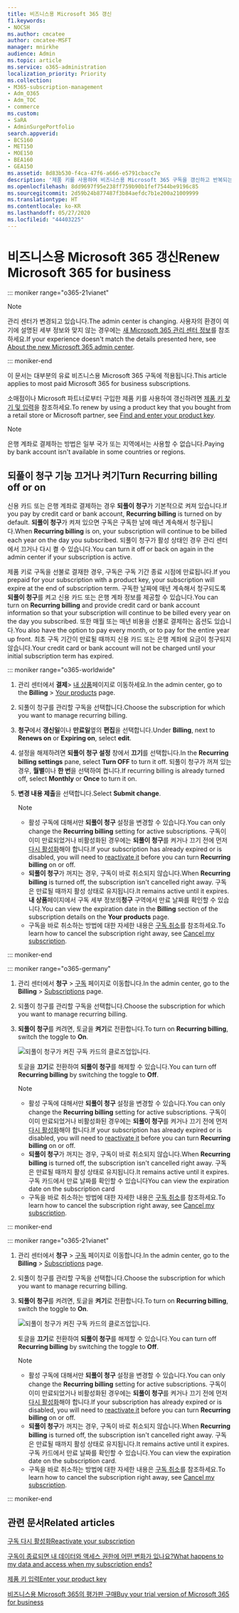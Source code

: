 ```yaml
---
title: 비즈니스용 Microsoft 365 갱신
f1.keywords:
- NOCSH
ms.author: cmcatee
author: cmcatee-MSFT
manager: mnirkhe
audience: Admin
ms.topic: article
ms.service: o365-administration
localization_priority: Priority
ms.collection:
- M365-subscription-management
- Adm_O365
- Adm_TOC
- commerce
ms.custom:
- SaRA
- AdminSurgePortfolio
search.appverid:
- BCS160
- MET150
- MOE150
- BEA160
- GEA150
ms.assetid: 8d83b530-f4ca-47f6-a666-e5791cbacc7e
description: '제품 키를 사용하여 비즈니스용 Microsoft 365 구독을 갱신하고 반복되는 청구 기능을 끄거나 켜는 방법을 알아봅니다. '
ms.openlocfilehash: 8dd9697f95e238ff759b90b1fef7544be9196c85
ms.sourcegitcommit: 2d59b24b877487f3b84aefdc7b1e200a21009999
ms.translationtype: HT
ms.contentlocale: ko-KR
ms.lasthandoff: 05/27/2020
ms.locfileid: "44403225"
---
```

# <a name="renew-microsoft-365-for-business"></a><span data-ttu-id="2cfa6-103">비즈니스용 Microsoft 365 갱신</span><span class="sxs-lookup"><span data-stu-id="2cfa6-103">Renew Microsoft 365 for business</span></span>

::: moniker range="o365-21vianet"

> [!NOTE]
> <span data-ttu-id="2cfa6-104">관리 센터가 변경되고 있습니다.</span><span class="sxs-lookup"><span data-stu-id="2cfa6-104">The admin center is changing.</span></span> <span data-ttu-id="2cfa6-105">사용자의 환경이 여기에 설명된 세부 정보와 맞지 않는 경우에는 [새 Microsoft 365 관리 센터 정보](https://docs.microsoft.com/microsoft-365/admin/microsoft-365-admin-center-preview?view=o365-21vianet)를 참조하세요.</span><span class="sxs-lookup"><span data-stu-id="2cfa6-105">If your experience doesn't match the details presented here, see [About the new Microsoft 365 admin center](https://docs.microsoft.com/microsoft-365/admin/microsoft-365-admin-center-preview?view=o365-21vianet).</span></span>

::: moniker-end

<span data-ttu-id="2cfa6-106">이 문서는 대부분의 유료 비즈니스용 Microsoft 365 구독에 적용됩니다.</span><span class="sxs-lookup"><span data-stu-id="2cfa6-106">This article applies to most paid Microsoft 365 for business subscriptions.</span></span>
  
<span data-ttu-id="2cfa6-107">소매점이나 Microsoft 파트너로부터 구입한 제품 키를 사용하여 갱신하려면 [제품 키 찾기 및 입력](../enter-your-product-key.md)을 참조하세요.</span><span class="sxs-lookup"><span data-stu-id="2cfa6-107">To renew by using a product key that you bought from a retail store or Microsoft partner, see [Find and enter your product key](../enter-your-product-key.md).</span></span>

> [!NOTE]
> <span data-ttu-id="2cfa6-108">은행 계좌로 결제하는 방법은 일부 국가 또는 지역에서는 사용할 수 없습니다.</span><span class="sxs-lookup"><span data-stu-id="2cfa6-108">Paying by bank account isn't available in some countries or regions.</span></span>
  
## <a name="turn-recurring-billing-off-or-on"></a><span data-ttu-id="2cfa6-109">되풀이 청구 기능 끄거나 켜기</span><span class="sxs-lookup"><span data-stu-id="2cfa6-109">Turn Recurring billing off or on</span></span>

<span data-ttu-id="2cfa6-110">신용 카드 또는 은행 계좌로 결제하는 경우 **되풀이 청구**가 기본적으로 켜져 있습니다.</span><span class="sxs-lookup"><span data-stu-id="2cfa6-110">If you pay by credit card or bank account, **Recurring billing** is turned on by default.</span></span> <span data-ttu-id="2cfa6-111">**되풀이 청구**가 켜져 있으면 구독은 구독한 날에 매년 계속해서 청구됩니다.</span><span class="sxs-lookup"><span data-stu-id="2cfa6-111">When **Recurring billing** is on, your subscription will continue to be billed each year on the day you subscribed.</span></span> <span data-ttu-id="2cfa6-112">되풀이 청구가 활성 상태인 경우 관리 센터에서 끄거나 다시 켤 수 있습니다.</span><span class="sxs-lookup"><span data-stu-id="2cfa6-112">You can turn it off or back on again in the admin center if your subscription is active.</span></span>
  
<span data-ttu-id="2cfa6-113">제품 키로 구독을 선불로 결재한 경우, 구독은 구독 기간 종료 시점에 만료됩니다.</span><span class="sxs-lookup"><span data-stu-id="2cfa6-113">If you prepaid for your subscription with a product key, your subscription will expire at the end of subscription term.</span></span> <span data-ttu-id="2cfa6-114">구독한 날짜에 매년 계속해서 청구되도록 **되풀이 청구**를 켜고 신용 카드 또는 은행 계좌 정보를 제공할 수 있습니다.</span><span class="sxs-lookup"><span data-stu-id="2cfa6-114">You can turn on **Recurring billing** and provide credit card or bank account information so that your subscription will continue to be billed every year on the day you subscribed.</span></span> <span data-ttu-id="2cfa6-115">또한 매월 또는 매년 비용을 선불로 결제하는 옵션도 있습니다.</span><span class="sxs-lookup"><span data-stu-id="2cfa6-115">You also have the option to pay every month, or to pay for the entire year up front.</span></span> <span data-ttu-id="2cfa6-116">최초 구독 기간이 만료될 때까지 신용 카드 또는 은행 계좌에 요금이 청구되지 않습니다.</span><span class="sxs-lookup"><span data-stu-id="2cfa6-116">Your credit card or bank account will not be charged until your initial subscription term has expired.</span></span>

::: moniker range="o365-worldwide"

1. <span data-ttu-id="2cfa6-117">관리 센터에서 **결제**\> <a href="https://go.microsoft.com/fwlink/p/?linkid=842054" target="_blank">내 상품</a>페이지로 이동하세요.</span><span class="sxs-lookup"><span data-stu-id="2cfa6-117">In the admin center, go to the **Billing** \> <a href="https://go.microsoft.com/fwlink/p/?linkid=842054" target="_blank">Your products</a> page.</span></span>

2. <span data-ttu-id="2cfa6-118">되풀이 청구를 관리할 구독을 선택합니다.</span><span class="sxs-lookup"><span data-stu-id="2cfa6-118">Choose the subscription for which you want to manage recurring billing.</span></span>

3. <span data-ttu-id="2cfa6-119">**청구**에서 **갱신일**이나 **만료일**옆의 **편집**을 선택합니다.</span><span class="sxs-lookup"><span data-stu-id="2cfa6-119">Under **Billing**, next to **Renews on** or **Expiring on**, select **edit**.</span></span>

4. <span data-ttu-id="2cfa6-120">설정을 해제하려면 **되풀이 청구 설정** 창에서 **끄기**를 선택합니다.</span><span class="sxs-lookup"><span data-stu-id="2cfa6-120">In the **Recurring billing settings** pane, select **Turn OFF** to turn it off.</span></span> <span data-ttu-id="2cfa6-121">되풀이 청구가 꺼져 있는 경우, **월별**이나 **한 번**을 선택하여 켭니다.</span><span class="sxs-lookup"><span data-stu-id="2cfa6-121">If recurring billing is already turned off, select **Monthly** or **Once** to turn it on.</span></span>

5. <span data-ttu-id="2cfa6-122">**변경 내용 제출**을 선택합니다.</span><span class="sxs-lookup"><span data-stu-id="2cfa6-122">Select **Submit change**.</span></span>

    > [!NOTE]
    > - <span data-ttu-id="2cfa6-123">활성 구독에 대해서만 **되풀이 청구** 설정을 변경할 수 있습니다.</span><span class="sxs-lookup"><span data-stu-id="2cfa6-123">You can only change the **Recurring billing** setting for active subscriptions.</span></span> <span data-ttu-id="2cfa6-124">구독이 이미 만료되었거나 비활성화된 경우에는 **되풀이 청구**를 켜거나 끄기 전에 먼저 [다시 활성화](reactivate-your-subscription.md)해야 합니다.</span><span class="sxs-lookup"><span data-stu-id="2cfa6-124">If your subscription has already expired or is disabled, you will need to [reactivate it](reactivate-your-subscription.md) before you can turn **Recurring billing** on or off.</span></span>
    > - <span data-ttu-id="2cfa6-125">**되풀이 청구**가 꺼지는 경우, 구독이 바로 취소되지 않습니다.</span><span class="sxs-lookup"><span data-stu-id="2cfa6-125">When **Recurring billing** is turned off, the subscription isn't cancelled right away.</span></span> <span data-ttu-id="2cfa6-126">구독은 만료될 때까지 활성 상태로 유지됩니다.</span><span class="sxs-lookup"><span data-stu-id="2cfa6-126">It remains active until it expires.</span></span> <span data-ttu-id="2cfa6-127">**내 상품**페이지에서 구독 세부 정보의**청구** 구역에서 만료 날짜를 확인할 수 있습니다.</span><span class="sxs-lookup"><span data-stu-id="2cfa6-127">You can view the expiration date in the **Billing** section of the subscription details on the **Your products** page.</span></span>
    > - <span data-ttu-id="2cfa6-128">구독을 바로 취소하는 방법에 대한 자세한 내용은 [구독 취소](cancel-your-subscription.md)를 참조하세요.</span><span class="sxs-lookup"><span data-stu-id="2cfa6-128">To learn how to cancel the subscription right away, see [Cancel my subscription](cancel-your-subscription.md).</span></span>

::: moniker-end

::: moniker range="o365-germany"
  
1. <span data-ttu-id="2cfa6-129">관리 센터에서 **청구** \> <a href="https://go.microsoft.com/fwlink/p/?linkid=847745" target="_blank">구독</a> 페이지로 이동합니다.</span><span class="sxs-lookup"><span data-stu-id="2cfa6-129">In the admin center, go to the **Billing** \> <a href="https://go.microsoft.com/fwlink/p/?linkid=847745" target="_blank">Subscriptions</a> page.</span></span>

2. <span data-ttu-id="2cfa6-130">되풀이 청구를 관리할 구독을 선택합니다.</span><span class="sxs-lookup"><span data-stu-id="2cfa6-130">Choose the subscription for which you want to manage recurring billing.</span></span>

3. <span data-ttu-id="2cfa6-131">**되풀이 청구**를 켜려면, 토글을 **켜기**로 전환합니다.</span><span class="sxs-lookup"><span data-stu-id="2cfa6-131">To turn on **Recurring billing**, switch the toggle to **On**.</span></span>

    ![되풀이 청구가 켜진 구독 카드의 클로즈업입니다.](../../media/984464dc-6b63-4b24-84e1-67f6c4b1d48e.png)
  
    <span data-ttu-id="2cfa6-133">토글을 **끄기**로 전환하여 **되풀이 청구**를 해제할 수 있습니다.</span><span class="sxs-lookup"><span data-stu-id="2cfa6-133">You can turn off **Recurring billing** by switching the toggle to **Off**.</span></span>

    > [!NOTE]
    > - <span data-ttu-id="2cfa6-134">활성 구독에 대해서만 **되풀이 청구** 설정을 변경할 수 있습니다.</span><span class="sxs-lookup"><span data-stu-id="2cfa6-134">You can only change the **Recurring billing** setting for active subscriptions.</span></span> <span data-ttu-id="2cfa6-135">구독이 이미 만료되었거나 비활성화된 경우에는 **되풀이 청구**를 켜거나 끄기 전에 먼저 [다시 활성화](reactivate-your-subscription.md)해야 합니다.</span><span class="sxs-lookup"><span data-stu-id="2cfa6-135">If your subscription has already expired or is disabled, you will need to [reactivate it](reactivate-your-subscription.md) before you can turn **Recurring billing** on or off.</span></span>
    > - <span data-ttu-id="2cfa6-136">**되풀이 청구**가 꺼지는 경우, 구독이 바로 취소되지 않습니다.</span><span class="sxs-lookup"><span data-stu-id="2cfa6-136">When **Recurring billing** is turned off, the subscription isn't cancelled right away.</span></span> <span data-ttu-id="2cfa6-137">구독은 만료될 때까지 활성 상태로 유지됩니다.</span><span class="sxs-lookup"><span data-stu-id="2cfa6-137">It remains active until it expires.</span></span> <span data-ttu-id="2cfa6-138">구독 카드에서 만료 날짜를 확인할 수 있습니다</span><span class="sxs-lookup"><span data-stu-id="2cfa6-138">You can view the expiration date on the subscription card</span></span>
    > - <span data-ttu-id="2cfa6-139">구독을 바로 취소하는 방법에 대한 자세한 내용은 [구독 취소](cancel-your-subscription.md)를 참조하세요.</span><span class="sxs-lookup"><span data-stu-id="2cfa6-139">To learn how to cancel the subscription right away, see [Cancel my subscription](cancel-your-subscription.md).</span></span>

::: moniker-end

::: moniker range="o365-21vianet"
  
1. <span data-ttu-id="2cfa6-140">관리 센터에서 **청구** \> <a href="https://go.microsoft.com/fwlink/p/?linkid=850626" target="_blank">구독</a> 페이지로 이동합니다.</span><span class="sxs-lookup"><span data-stu-id="2cfa6-140">In the admin center, go to the **Billing** \> <a href="https://go.microsoft.com/fwlink/p/?linkid=850626" target="_blank">Subscriptions</a> page.</span></span>

2. <span data-ttu-id="2cfa6-141">되풀이 청구를 관리할 구독을 선택합니다.</span><span class="sxs-lookup"><span data-stu-id="2cfa6-141">Choose the subscription for which you want to manage recurring billing.</span></span>

3. <span data-ttu-id="2cfa6-142">**되풀이 청구**를 켜려면, 토글을 **켜기**로 전환합니다.</span><span class="sxs-lookup"><span data-stu-id="2cfa6-142">To turn on **Recurring billing**, switch the toggle to **On**.</span></span>

    ![되풀이 청구가 켜진 구독 카드의 클로즈업입니다.](../../media/984464dc-6b63-4b24-84e1-67f6c4b1d48e.png)
  
    <span data-ttu-id="2cfa6-144">토글을 **끄기**로 전환하여 **되풀이 청구**를 해제할 수 있습니다.</span><span class="sxs-lookup"><span data-stu-id="2cfa6-144">You can turn off **Recurring billing** by switching the toggle to **Off**.</span></span>

    > [!NOTE]
    > - <span data-ttu-id="2cfa6-145">활성 구독에 대해서만 **되풀이 청구** 설정을 변경할 수 있습니다.</span><span class="sxs-lookup"><span data-stu-id="2cfa6-145">You can only change the **Recurring billing** setting for active subscriptions.</span></span> <span data-ttu-id="2cfa6-146">구독이 이미 만료되었거나 비활성화된 경우에는 **되풀이 청구**를 켜거나 끄기 전에 먼저 [다시 활성화](reactivate-your-subscription.md)해야 합니다.</span><span class="sxs-lookup"><span data-stu-id="2cfa6-146">If your subscription has already expired or is disabled, you will need to [reactivate it](reactivate-your-subscription.md) before you can turn **Recurring billing** on or off.</span></span>
    > - <span data-ttu-id="2cfa6-147">**되풀이 청구**가 꺼지는 경우, 구독이 바로 취소되지 않습니다.</span><span class="sxs-lookup"><span data-stu-id="2cfa6-147">When **Recurring billing** is turned off, the subscription isn't cancelled right away.</span></span> <span data-ttu-id="2cfa6-148">구독은 만료될 때까지 활성 상태로 유지됩니다.</span><span class="sxs-lookup"><span data-stu-id="2cfa6-148">It remains active until it expires.</span></span> <span data-ttu-id="2cfa6-149">구독 카드에서 만료 날짜를 확인할 수 있습니다.</span><span class="sxs-lookup"><span data-stu-id="2cfa6-149">You can view the expiration date on the subscription card.</span></span>
    > - <span data-ttu-id="2cfa6-150">구독을 바로 취소하는 방법에 대한 자세한 내용은 [구독 취소](cancel-your-subscription.md)를 참조하세요.</span><span class="sxs-lookup"><span data-stu-id="2cfa6-150">To learn how to cancel the subscription right away, see [Cancel my subscription](cancel-your-subscription.md).</span></span>

::: moniker-end

## <a name="related-articles"></a><span data-ttu-id="2cfa6-151">관련 문서</span><span class="sxs-lookup"><span data-stu-id="2cfa6-151">Related articles</span></span>

[<span data-ttu-id="2cfa6-152">구독 다시 활성화</span><span class="sxs-lookup"><span data-stu-id="2cfa6-152">Reactivate your subscription</span></span>](reactivate-your-subscription.md)
  
[<span data-ttu-id="2cfa6-153">구독이 종료되면 내 데이터와 액세스 권한에 어떤 변화가 있나요?</span><span class="sxs-lookup"><span data-stu-id="2cfa6-153">What happens to my data and access when my subscription ends?</span></span>](what-if-my-subscription-expires.md)

[<span data-ttu-id="2cfa6-154">제품 키 입력</span><span class="sxs-lookup"><span data-stu-id="2cfa6-154">Enter your product key</span></span>](../enter-your-product-key.md)
  
[<span data-ttu-id="2cfa6-155">비즈니스용 Microsoft 365의 평가판 구매</span><span class="sxs-lookup"><span data-stu-id="2cfa6-155">Buy your trial version of Microsoft 365 for business</span></span>](../buy-a-subscription-from-your-free-trial.md)
